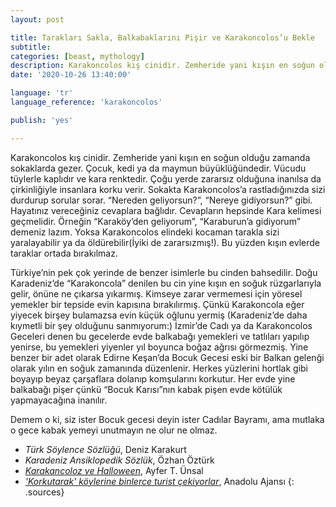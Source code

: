 ```yaml
---
layout: post

title: Tarakları Sakla, Balkabaklarını Pişir ve Karakoncolos’u Bekle
subtitle:
categories: [beast, mythology]
description: Karakoncolos kış cinidir. Zemheride yani kışın en soğun olduğu zamanda sokaklarda gezer. Çocuk, kedi ya da maymun büyüklüğündedir. Vücudu tüylerle kaplıdır ve kara renktedir. Çoğu yerde zararsız olduğuna inanılsa da çirkinliğiyle insanlara korku verir.
date: '2020-10-26 13:40:00'

language: 'tr'
language_reference: 'karakoncolos'

publish: 'yes'

---
```


Karakoncolos kış cinidir. Zemheride yani kışın en soğun olduğu zamanda sokaklarda gezer. Çocuk, kedi ya da maymun büyüklüğündedir. Vücudu tüylerle kaplıdır ve kara renktedir. Çoğu yerde zararsız olduğuna inanılsa da çirkinliğiyle insanlara korku verir. Sokakta Karakoncolos’a rastladığınızda sizi durdurup sorular sorar. “Nereden geliyorsun?”, “Nereye gidiyorsun?” gibi. Hayatınız vereceğiniz cevaplara bağlıdır. Cevapların hepsinde Kara kelimesi geçmelidir. Örneğin “Karaköy’den geliyorum”, “Karaburun’a gidiyorum”  demeniz lazım. Yoksa Karakoncolos elindeki kocaman tarakla sizi yaralayabilir ya da öldürebilir(İyiki de zararsızmış!). Bu yüzden kışın evlerde taraklar ortada bırakılmaz.

Türkiye’nin pek çok yerinde de benzer isimlerle bu cinden bahsedilir. Doğu Karadeniz’de “Karakoncola” denilen bu cin yine kışın en soğuk rüzgarlarıyla gelir, önüne ne çıkarsa yıkarmış. Kimseye zarar vermemesi için yöresel yemekler bir tepside evin kapısına bırakılırmış. Çünkü Karakoncola eğer yiyecek birşey bulamazsa evin küçük oğlunu yermiş (Karadeniz’de daha kıymetli bir şey olduğunu sanmıyorum:) İzmir’de Cadı ya da Karakoncolos Geceleri denen bu gecelerde evde balkabağı yemekleri ve tatlıları yapılıp yenirse, bu yemekleri yiyenler yıl boyunca boğaz ağrısı görmezmiş. Yine benzer bir adet olarak Edirne Keşan’da Bocuk Gecesi eski bir Balkan gelenği olarak yılın en soğuk zamanında düzenlenir. Herkes yüzlerini hortlak gibi boyayıp beyaz çarşaflara dolanıp komşularını korkutur. Her evde yine balkabağı pişer çünkü “Bocuk Karısı”nın kabak pişen evde kötülük yapmayacağına inanılır.

Demem o ki, siz ister Bocuk gecesi deyin ister Cadılar Bayramı, ama mutlaka o gece kabak yemeyi unutmayın ne olur ne olmaz.


+ *Türk Söylence Sözlüğü*, Deniz Karakurt
+ *Karadeniz Ansiklopedik Sözlük*, Özhan Öztürk
+ *[Karakancoloz ve Halloween](https://www.sabah.com.tr/sofra/yazarlar/ayfer-unsal/2011/10/29/arakancoloz-ve-halloween)*, Ayfer T. Ünsal
+ *['Korkutarak' köylerine binlerce turist çekiyorlar](https://www.haberturk.com/bocuk-gecesi-nedir-edirne-ye-ozgu-bocuk-gecesi-nde-neler-yapilir-2280535)*, Anadolu Ajansı
{: .sources}
